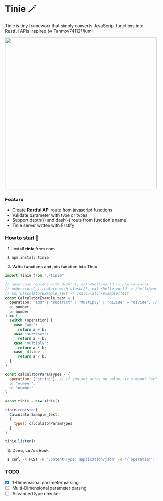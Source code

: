 # Tinie 🪄
Tinie is tiny framework that simply converts JavaScript functions into Restful APIs inspired by [Tanmoy741127/lumi](https://github.com/Tanmoy741127/lumi)

<img src="https://user-images.githubusercontent.com/14465407/205534726-a659c2e1-148e-479d-abf1-021de675e1b5.png" width="500" />

### Feature
- Create __Restful API__ route from javascript functions
- Validate parameter with type or types
- Support depth(/) and dash(-) route from function's name
- Tinie server wrtten with Fastify

### How to start 🚀
1. Install __tinie__ from npm
```bash
 $ npm install tinie
```

2. Write functions and join function into Tinie
```javascript
import Tinie from "./tinie";

// uppercase replace with dash(-), ex) /helloWorld -> /hello-world
// underscore(_) replace with slash(/), ex) /hello_world -> /hello/world
// So, CalculatorExample_test -> /calculator-example/test
const CalculatorExample_test = (
  operation: "add" | "subtract" | "multiply" | "divide" = "divide", // if you set default value on parameter, it's optional
  a: number,
  b: number
) => {
  switch (operation) {
    case "add":
      return a + b;
    case "subtract":
      return a - b;
    case "multiply":
      return a * b;
    case "divide":
      return a / b;
  }
}

const calculatorParamTypes = {
  operation: ["string"], // if you set array on value, it's meant "or"
  a: "number",
  b: "number"
}

const tinie = new Tinie()

tinie.register(
  CalculatorExample_test,
  {
    types: calculatorParamTypes
  }
)

tinie.listen()
```

3. Done, Let's check!
```bash
 $ curl -X POST -H "Content-Type: application/json" -d '{"operation": "add", "a": 4, "b": 2}' http://127.0.0.1:3000/calculator
```

### TODO
- [x] 1-Dimensional parameter parsing
- [ ] Multi-Dimensional parameter parsing
- [ ] Advanced type checker
